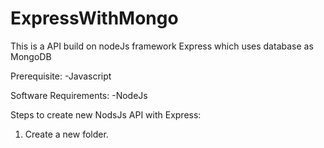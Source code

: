 # ExpressWithMongo
This is a API build on nodeJs framework Express which uses database as MongoDB


Prerequisite:
-Javascript

Software Requirements:
-NodeJs

Steps to create new NodsJs API with Express:
1. Create a new folder.


